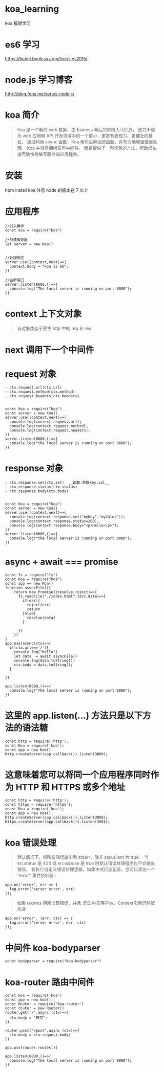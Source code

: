 # koa_learning
koa 框架学习

# es6 学习
https://babel.bootcss.com/learn-es2015/

# node.js 学习博客

http://blog.fens.me/series-nodejs/

# koa 简介
>Koa 是一个新的 web 框架，由 Express 幕后的原班人马打造， 致力于成为 web 应用和 API 开发领域中的一个更小、更富有表现力、更健壮的基石。
通过利用 async 函数，Koa 帮你丢弃回调函数，并有力地增强错误处理。 
Koa 并没有捆绑任何中间件， 而是提供了一套优雅的方法，帮助您快速而愉快地编写服务端应用程序。


# 安装
npm install koa  注意 node 的版本在 7 以上


# 应用程序
```
//引入模块
const koa = require("koa")

//创建服务器
let server = new koa()


//处理响应
server.use((context,next)=>{
  context.body = "koa is ok";
})

//监听端口
server.listen(8080,()=>{
  console.log("The local server is running on port 8080");
})
```


# context 上下文对象
> 该对象类似于原生 http 中的 req 和 res

# next 调用下一个中间件

# request 对象
```
- ctx.request.url(ctx.url)
- ctx.request.method(ctx.method)
- ctx.request.headers(ctx.headers)


const Koa = require("koa")
const server = new Koa()
server.use((context,next)=>{
  console.log(context.request.url);
  console.log(context.request.method);
  console.log(context.request.headers);
})
server.listen(8080,()=>{
  console.log("the local server is running on port 8080");
})
```

# response 对象
```
- ctx.response.set(ctx.set)  __函数:参数key,val__
- ctx.response.status(ctx.status)
- ctx.response.body(ctx.body)  


const Koa = require("koa")
const server = new Koa()
server.use((context,next)=>{
  console.log(context.response.set("myKey","myValue"));
  console.log(context.response.status=200);
  console.log(context.response.body="<p>Hello</p>");
})
server.listen(8080,()=>{
  console.log("the local server is running on port 8080");
})
```

# async + await === promise
```
const fs = require("fs")
const Koa = require("koa")
const app == new Koa()
function asyncFile(){
    return new Promise((resolve,reject)=>{
      fs.readFile("./index.html",(err,data)=>{
        if(err){
          reject(err)
          return 
        }else{
          resolve(data)
        }

      })
    })
}
app.use(async(ctx)=>{
  if(ctx.url==='/'){
    console.log("hello")
    let data  = await asyncFile()
    console.log(data.toString())
    ctx.body = data.toString();
  }

})

app.listen(8080,()=>{
  console.log("The local server is running on port 8080");
})
```

# 这里的 app.listen(...) 方法只是以下方法的语法糖
```
const http = require('http');
const Koa = require('koa');
const app = new Koa();
http.createServer(app.callback()).listen(3000);
```

# 这意味着您可以将同一个应用程序同时作为 HTTP 和 HTTPS 或多个地址
```
const http = require('http');
const https = require('https');
const Koa = require('koa');
const app = new Koa();
http.createServer(app.callback()).listen(3000);
https.createServer(app.callback()).listen(3001);
```

# koa 错误处理
>默认情况下，将所有错误输出到 stderr，除非 app.silent 为 true。 
当 err.status 是 404 或 err.expose 是 true 时默认错误处理程序也不会输出错误。 
要执行自定义错误处理逻辑，如集中式日志记录，您可以添加一个 “error” 事件侦听器：
```
app.on('error', err => {
  log.error('server error', err)
});
```
>如果 req/res 期间出现错误，并且 _无法_ 响应客户端，Context实例仍然被传递
```
app.on('error', (err, ctx) => {
  log.error('server error', err, ctx)
});
```

# 中间件 koa-bodyparser
```
const bodyparser = require("koa-bodyparser")
```

# koa-router 路由中间件
```
const koa = require('koa')
const app = new koa();
const Router = require('koa-router')
const router = new Router()
router.get('/',async (ctx)=>{
  ctx.body = "首页";
})

router.post('/post',async (ctx)=>{
  ctx.body = ctx.request.body;
})

app.use(router.routes())

app.listen(8080,()=>{
  console.log("The local server is running on port 8080");
})
```
